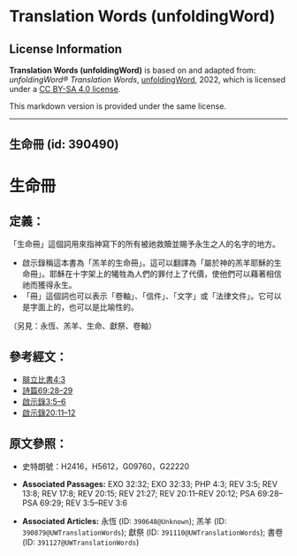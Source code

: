 # Translation Words (unfoldingWord)

## License Information

**Translation Words (unfoldingWord)** is based on and adapted from: _unfoldingWord® Translation Words_, [unfoldingWord](https://unfoldingword.org/utw), 2022, which is licensed under a [CC BY-SA 4.0 license](https://creativecommons.org/licenses/by-sa/4.0/legalcode.en).

This markdown version is provided under the same license.



--------------------------------

## 生命冊 (id: 390490)

生命冊
===

定義：
---

「生命冊」這個詞用來指神寫下的所有被祂救贖並賜予永生之人的名字的地方。

* 啟示錄稱這本書為「羔羊的生命冊」。這可以翻譯為「屬於神的羔羊耶穌的生命冊」。耶穌在十字架上的犧牲為人們的罪付上了代價，使他們可以藉著相信祂而獲得永生。
* 「冊」這個詞也可以表示「卷軸」、「信件」、「文字」或「法律文件」。它可以是字面上的，也可以是比喻性的。

（另見：永恆、羔羊、生命、獻祭、卷軸）

參考經文：
-----

* [腓立比書4:3](https://ref.ly/Phil4:3)
* [詩篇69:28–29](https://ref.ly/Ps69:28-Ps69:29)
* [啟示錄3:5–6](https://ref.ly/Rev3:5-Rev3:6)
* [啟示錄20:11–12](https://ref.ly/Rev20:11-Rev20:12)

原文參照：
-----

* 史特朗號：H2416，H5612，G09760，G22220

* **Associated Passages:** EXO 32:32; EXO 32:33; PHP 4:3; REV 3:5; REV 13:8; REV 17:8; REV 20:15; REV 21:27; REV 20:11–REV 20:12; PSA 69:28–PSA 69:29; REV 3:5–REV 3:6
* **Associated Articles:** 永恆 (ID: `390648@Unknown`); 羔羊 (ID: `390879@UWTranslationWords`); 獻祭 (ID: `391110@UWTranslationWords`); 書卷 (ID: `391127@UWTranslationWords`)


